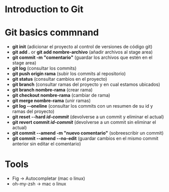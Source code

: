 # Introduction to Git

# Git basics commnand

- <strong>git init</strong> (adicionar el proyecto al control de versiones de código git)
- <strong>git add .</strong> or <strong>git add nombre-archivo</strong> (añadir archivos al stage area)
- <strong>git commit -m "comentario"</strong> (guardar los archivos que estén en el stage area)
- <strong>git log</strong> (consultar los commits)
- <strong>git push origin rama</strong> (subir los commits al repositorio)
- <strong>git status</strong> (consultar cambios en el proyecto)
- <strong>git branch</strong> (consultar ramas del proyecto y en cual estamos ubicados)
- <strong>git branch nombre-rama</strong> (crear rama)
- <strong>git checkout nombre-rama</strong> (cambiar de rama)
- <strong>git merge nombre-rama</strong> (unir ramas)
- <strong>git log --oneline</strong> (consultar los commits con un resumen de su id y ramas del proyecto)
- <strong>git reset --hard <i>id-commit</i></strong> (devolverse a un commit y eliminar el actual)
- <strong>git revert commit <i>id-commit</i></strong> (devolverse a un commit sin eliminar el actual)
- <strong>git commit --amend -m "nuevo comentario"</strong> (sobreescribir un commit)
- <strong>git commit --amend --no-edit</strong> (guardar cambios en el mismo commit anterior sin editar el comentario)

# Tools

- Fig -> Autocompletar (mac o linux)
- oh-my-zsh -> mac o linux